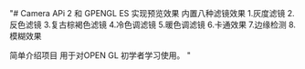 "# Camera APi 2 和 GPENGL ES 实现预览效果
内置八种滤镜效果
1.灰度滤镜
2.反色滤镜
3.复古棕褐色滤镜
4.冷色调滤镜
5.暖色调滤镜
6.卡通效果
7.边缘检测
8.模糊效果

简单介绍项目 用于对OPEN GL 初学者学习使用。
" 
